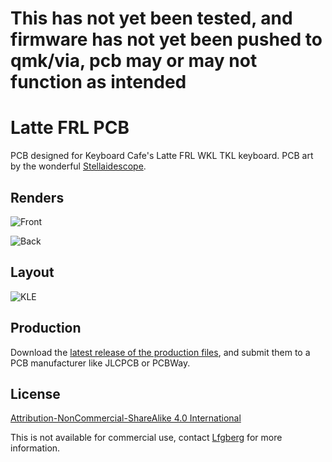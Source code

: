# This has not yet been tested, and firmware has not yet been pushed to qmk/via, pcb may or may not function as intended

# Latte FRL PCB

PCB designed for Keyboard Cafe's Latte FRL WKL TKL keyboard. PCB art by the wonderful [Stellaidescope](https://twitter.com/stellaidoscope).

## Renders

![Front](https://i.imgur.com/SLM1hDO.png)

![Back](https://i.imgur.com/elpFzMP.png)

## Layout

![KLE](https://i.imgur.com/OK7Qoid.png)

## Production

Download the [latest release of the production files](https://github.com/lfgberg/latte-frl-pcb/releases), and submit them to a PCB manufacturer like JLCPCB or PCBWay.

## License
[Attribution-NonCommercial-ShareAlike 4.0 International](https://creativecommons.org/licenses/by-nc-sa/4.0/)

This is not available for commercial use, contact [Lfgberg](https://github.com/lfgberg) for more information.
